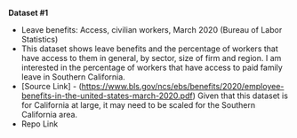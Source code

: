  **Dataset #1**
 
* Leave benefits: Access, civilian workers, March 2020 (Bureau of Labor Statistics)
* This dataset shows leave benefits and the percentage of workers that have access to them in general, by sector, size of firm and region. I am interested in the percentage of workers that have access to paid family leave in Southern California.
* [Source Link] - (https://www.bls.gov/ncs/ebs/benefits/2020/employee-benefits-in-the-united-states-march-2020.pdf) Given that this dataset is for California at large, it may need to be scaled for the Southern California area.
* Repo Link
